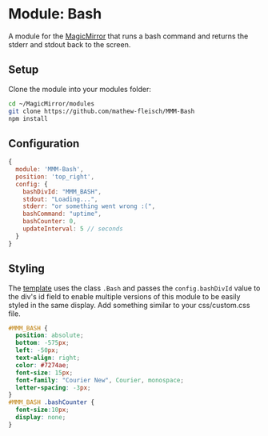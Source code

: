 # Module: Bash

A module for the [MagicMirror](https://github.com/MagicMirrorOrg/MagicMirror) that runs a bash command and returns the stderr and stdout back to the screen.

## Setup

Clone the module into your modules folder:

```bash
cd ~/MagicMirror/modules
git clone https://github.com/mathew-fleisch/MMM-Bash
npm install
```

## Configuration

```javascript
{
  module: 'MMM-Bash',
  position: 'top_right',
  config: {
    bashDivId: "MMM_BASH",
    stdout: "Loading...",
    stderr: "or something went wrong :(",
    bashCommand: "uptime",
    bashCounter: 0,
    updateInterval: 5 // seconds
  }
}
```

## Styling

The [template](MMM-Bash.njk) uses the class `.Bash` and passes the `config.bashDivId` value to the div's id field to enable multiple versions of this module to be easily styled in the same display. Add something similar to your css/custom.css file.

```css
#MMM_BASH {
  position: absolute;
  bottom: -575px;
  left: -50px;
  text-align: right;
  color: #7274ae;
  font-size: 15px;
  font-family: "Courier New", Courier, monospace;
  letter-spacing: -3px;
}
#MMM_BASH .bashCounter {
  font-size:10px;
  display: none;
}
```
